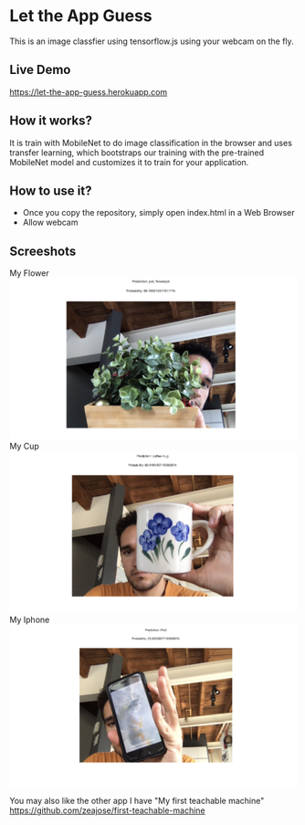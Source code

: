 # Let the App Guess
This is an image classfier using tensorflow.js using your webcam on the fly.

## Live Demo

https://let-the-app-guess.herokuapp.com

## How it works?

It is train with MobileNet to do image classification in the browser and uses transfer learning, which bootstraps our training with the pre-trained MobileNet model and customizes it to train for your application.


## How to use it?

- Once you copy the repository, simply open index.html in a Web Browser 
- Allow webcam


## Screeshots

<div>
  My Flower
  <img src="public/object_a.png" />
  <br>
  My Cup
  <img src="public/object_b.png" />
  <br>
  My Iphone
  <img src="public/object_c.png" />
  
<div/>

You may also like the other app I have "My first teachable machine" 
https://github.com/zeajose/first-teachable-machine
